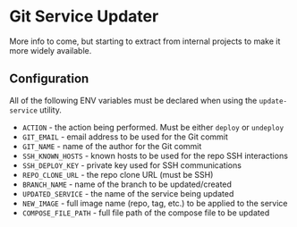 # Git Service Updater

More info to come, but starting to extract from internal projects to make it more widely available.

## Configuration

All of the following ENV variables must be declared when using the `update-service` utility.

- `ACTION` - the action being performed. Must be either `deploy` or `undeploy`
- `GIT_EMAIL` - email address to be used for the Git commit
- `GIT_NAME` - name of the author for the Git commit
- `SSH_KNOWN_HOSTS` - known hosts to be used for the repo SSH interactions
- `SSH_DEPLOY_KEY` - private key used for SSH communications
- `REPO_CLONE_URL` - the repo clone URL (must be SSH)
- `BRANCH_NAME` - name of the branch to be updated/created
- `UPDATED_SERVICE` - the name of the service being updated
- `NEW_IMAGE` - full image name (repo, tag, etc.) to be applied to the service
- `COMPOSE_FILE_PATH` - full file path of the compose file to be updated

